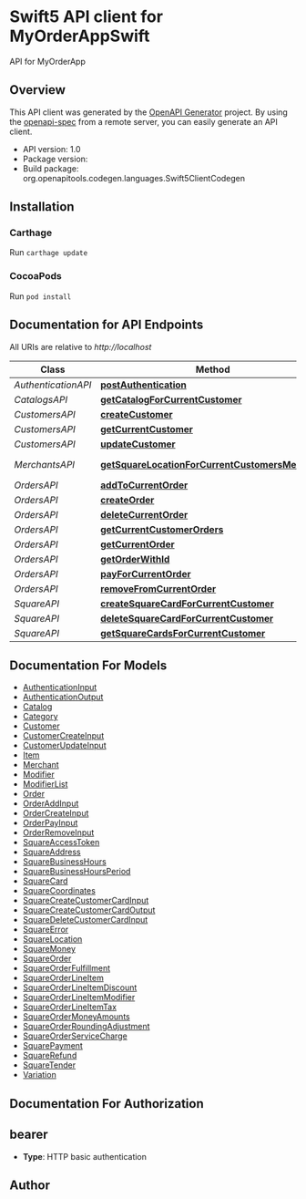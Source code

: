 # Swift5 API client for MyOrderAppSwift

API for MyOrderApp

## Overview
This API client was generated by the [OpenAPI Generator](https://openapi-generator.tech) project.  By using the [openapi-spec](https://github.com/OAI/OpenAPI-Specification) from a remote server, you can easily generate an API client.

- API version: 1.0
- Package version: 
- Build package: org.openapitools.codegen.languages.Swift5ClientCodegen

## Installation

### Carthage

Run `carthage update`

### CocoaPods

Run `pod install`

## Documentation for API Endpoints

All URIs are relative to *http://localhost*

Class | Method | HTTP request | Description
------------ | ------------- | ------------- | -------------
*AuthenticationAPI* | [**postAuthentication**](docs/AuthenticationAPI.md#postauthentication) | **POST** /v1/authentication | 
*CatalogsAPI* | [**getCatalogForCurrentCustomer**](docs/CatalogsAPI.md#getcatalogforcurrentcustomer) | **GET** /v1/catalogs/current | 
*CustomersAPI* | [**createCustomer**](docs/CustomersAPI.md#createcustomer) | **POST** /v1/customers | 
*CustomersAPI* | [**getCurrentCustomer**](docs/CustomersAPI.md#getcurrentcustomer) | **GET** /v1/customers/current | 
*CustomersAPI* | [**updateCustomer**](docs/CustomersAPI.md#updatecustomer) | **PUT** /v1/customers/current | 
*MerchantsAPI* | [**getSquareLocationForCurrentCustomersMerchant**](docs/MerchantsAPI.md#getsquarelocationforcurrentcustomersmerchant) | **GET** /v1/merchants/current/square/locations | 
*OrdersAPI* | [**addToCurrentOrder**](docs/OrdersAPI.md#addtocurrentorder) | **POST** /v1/orders/current/add | 
*OrdersAPI* | [**createOrder**](docs/OrdersAPI.md#createorder) | **POST** /v1/orders/current | 
*OrdersAPI* | [**deleteCurrentOrder**](docs/OrdersAPI.md#deletecurrentorder) | **DELETE** /v1/orders/current | 
*OrdersAPI* | [**getCurrentCustomerOrders**](docs/OrdersAPI.md#getcurrentcustomerorders) | **GET** /v1/orders | 
*OrdersAPI* | [**getCurrentOrder**](docs/OrdersAPI.md#getcurrentorder) | **GET** /v1/orders/current | 
*OrdersAPI* | [**getOrderWithId**](docs/OrdersAPI.md#getorderwithid) | **GET** /v1/orders/{id} | 
*OrdersAPI* | [**payForCurrentOrder**](docs/OrdersAPI.md#payforcurrentorder) | **PUT** /v1/orders/current/pay | 
*OrdersAPI* | [**removeFromCurrentOrder**](docs/OrdersAPI.md#removefromcurrentorder) | **POST** /v1/orders/current/remove | 
*SquareAPI* | [**createSquareCardForCurrentCustomer**](docs/SquareAPI.md#createsquarecardforcurrentcustomer) | **POST** /v1/square/cards | 
*SquareAPI* | [**deleteSquareCardForCurrentCustomer**](docs/SquareAPI.md#deletesquarecardforcurrentcustomer) | **DELETE** /v1/square/cards | 
*SquareAPI* | [**getSquareCardsForCurrentCustomer**](docs/SquareAPI.md#getsquarecardsforcurrentcustomer) | **GET** /v1/square/cards | 


## Documentation For Models

 - [AuthenticationInput](docs/AuthenticationInput.md)
 - [AuthenticationOutput](docs/AuthenticationOutput.md)
 - [Catalog](docs/Catalog.md)
 - [Category](docs/Category.md)
 - [Customer](docs/Customer.md)
 - [CustomerCreateInput](docs/CustomerCreateInput.md)
 - [CustomerUpdateInput](docs/CustomerUpdateInput.md)
 - [Item](docs/Item.md)
 - [Merchant](docs/Merchant.md)
 - [Modifier](docs/Modifier.md)
 - [ModifierList](docs/ModifierList.md)
 - [Order](docs/Order.md)
 - [OrderAddInput](docs/OrderAddInput.md)
 - [OrderCreateInput](docs/OrderCreateInput.md)
 - [OrderPayInput](docs/OrderPayInput.md)
 - [OrderRemoveInput](docs/OrderRemoveInput.md)
 - [SquareAccessToken](docs/SquareAccessToken.md)
 - [SquareAddress](docs/SquareAddress.md)
 - [SquareBusinessHours](docs/SquareBusinessHours.md)
 - [SquareBusinessHoursPeriod](docs/SquareBusinessHoursPeriod.md)
 - [SquareCard](docs/SquareCard.md)
 - [SquareCoordinates](docs/SquareCoordinates.md)
 - [SquareCreateCustomerCardInput](docs/SquareCreateCustomerCardInput.md)
 - [SquareCreateCustomerCardOutput](docs/SquareCreateCustomerCardOutput.md)
 - [SquareDeleteCustomerCardInput](docs/SquareDeleteCustomerCardInput.md)
 - [SquareError](docs/SquareError.md)
 - [SquareLocation](docs/SquareLocation.md)
 - [SquareMoney](docs/SquareMoney.md)
 - [SquareOrder](docs/SquareOrder.md)
 - [SquareOrderFulfillment](docs/SquareOrderFulfillment.md)
 - [SquareOrderLineItem](docs/SquareOrderLineItem.md)
 - [SquareOrderLineItemDiscount](docs/SquareOrderLineItemDiscount.md)
 - [SquareOrderLineItemModifier](docs/SquareOrderLineItemModifier.md)
 - [SquareOrderLineItemTax](docs/SquareOrderLineItemTax.md)
 - [SquareOrderMoneyAmounts](docs/SquareOrderMoneyAmounts.md)
 - [SquareOrderRoundingAdjustment](docs/SquareOrderRoundingAdjustment.md)
 - [SquareOrderServiceCharge](docs/SquareOrderServiceCharge.md)
 - [SquarePayment](docs/SquarePayment.md)
 - [SquareRefund](docs/SquareRefund.md)
 - [SquareTender](docs/SquareTender.md)
 - [Variation](docs/Variation.md)


## Documentation For Authorization


## bearer

- **Type**: HTTP basic authentication


## Author



